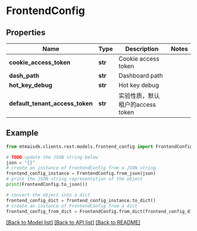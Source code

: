 # FrontendConfig


## Properties

Name | Type | Description | Notes
------------ | ------------- | ------------- | -------------
**cookie_access_token** | **str** | Cookie access token | 
**dash_path** | **str** | Dashboard path | 
**hot_key_debug** | **str** | Hot key debug | 
**default_tenant_access_token** | **str** | 实验性质，默认租户的access token | 

## Example

```python
from mtmaisdk.clients.rest.models.frontend_config import FrontendConfig

# TODO update the JSON string below
json = "{}"
# create an instance of FrontendConfig from a JSON string
frontend_config_instance = FrontendConfig.from_json(json)
# print the JSON string representation of the object
print(FrontendConfig.to_json())

# convert the object into a dict
frontend_config_dict = frontend_config_instance.to_dict()
# create an instance of FrontendConfig from a dict
frontend_config_from_dict = FrontendConfig.from_dict(frontend_config_dict)
```
[[Back to Model list]](../README.md#documentation-for-models) [[Back to API list]](../README.md#documentation-for-api-endpoints) [[Back to README]](../README.md)


